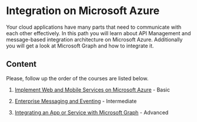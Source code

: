 # Integration on Microsoft Azure
Your cloud applications have many parts that need to communicate with each other effectively. In this path you will learn about API Management and message-based integration architecture on Microsoft Azure. Additionally you will get a look at Microsoft Graph and how to integrate it.

## Content

Please, follow up the order of the courses are listed below.

1. [Implement Web and Mobile Services on Microsoft Azure](https://app.pluralsight.com/library/courses/microsoft-azure-implement-web-mobile-services) - Basic

2. [Enterprise Messaging and Eventing](https://app.pluralsight.com/library/courses/microsoft-azure-enterprise-messaging-eventing) - Intermediate

3. [Integrating an App or Service with Microsoft Graph](https://app.pluralsight.com/library/courses/microsoft-azure-microsoft-graph-app-service-integrating) - Advanced